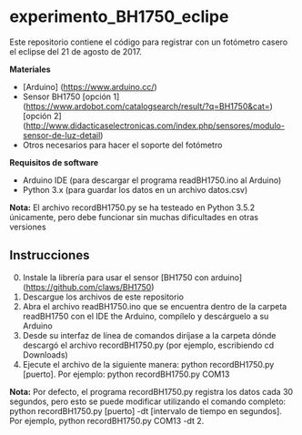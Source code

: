 # experimento_BH1750_eclipe
Este repositorio contiene el código para registrar con un fotómetro casero el eclipse del 21 de agosto de 2017.

**Materiales**
+ [Arduino] (https://www.arduino.cc/)
+ Sensor BH1750 [opción 1] (https://www.ardobot.com/catalogsearch/result/?q=BH1750&cat=) [opción 2] (http://www.didacticaselectronicas.com/index.php/sensores/modulo-sensor-de-luz-detail)
+ Otros necesarios para hacer el soporte del fotómetro

**Requisitos de software**
+ Arduino IDE (para descargar el programa readBH1750.ino al Arduino)
+ Python 3.x (para guardar los datos en un archivo datos.csv)

**Nota:** El archivo recordBH1750.py se ha testeado en Python 3.5.2 únicamente, pero debe funcionar sin muchas dificultades en otras versiones

## Instrucciones
0. Instale la librería para usar el sensor [BH1750 con arduino] (https://github.com/claws/BH1750)
1. Descargue los archivos de este repositorio
2. Abra el archivo readBH1750.ino que se encuentra dentro de la carpeta readBH1750 con el IDE the Arduino, compílelo y descárguelo a su Arduino
3. Desde su interfaz de línea de comandos diríjase a la carpeta dónde descargó el archivo recordBH1750.py (por ejemplo, escribiendo cd Downloads)
4. Ejecute el archivo de la siguiente manera: python recordBH1750.py [puerto]. Por ejemplo: python recordBH1750.py COM13

**Nota:** Por defecto, el programa recordBH1750.py registra los datos cada 30 segundos, pero esto se puede modificar utilizando el comando completo: python recordBH1750.py [puerto] -dt [intervalo de tiempo en segundos]. Por ejemplo, python recordBH1750.py COM13 -dt 2.

